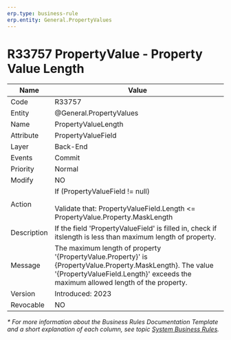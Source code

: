 ```yaml
---
erp.type: business-rule
erp.entity: General.PropertyValues
---
```


# R33757 PropertyValue - Property Value Length

| Name | Value |
| ---- | ----- |
| Code | R33757 |
| Entity | @General.PropertyValues |
| Name | PropertyValueLength |
| Attribute | PropertyValueField |
| Layer | Back-End |
| Events | Commit |
| Priority | Normal |
| Modify | NO |
| Action | If (PropertyValueField != null) <br> <br> Validate that: PropertyValueField.Length <= PropertyValue.Property.MaskLength |
| Description| If the field 'PropertyValueField' is filled in, check if itslength is less than maximum length of property.|
| Message | The maximum length of property '{PropertyValue.Property}' is {PropertyValue.Property.MaskLength}. The value '{PropertyValueField.Length}' exceeds the maximum allowed length of the property.|
| Version | Introduced: 2023 |
| Revocable | NO |

*\* For more information about the Business Rules Documentation Template and a short explanation of each column, see
topic [System Business Rules](../templates/template-description-system-business-rules.md).*
